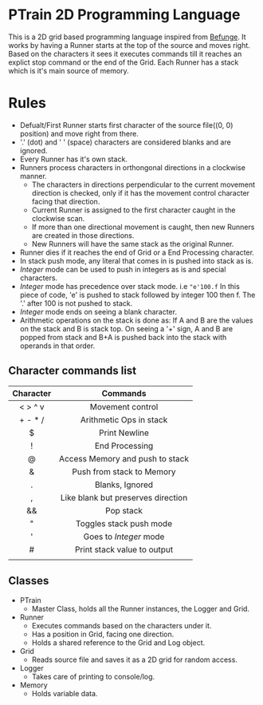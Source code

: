 # PTrain 2D Programming Language

This is a 2D grid based programming language inspired from [Befunge](https://en.wikipedia.org/wiki/Befunge).
It works by having a Runner starts at the top of the source and moves right. Based on the characters it sees it executes commands till it reaches an explict stop command or the end of the Grid.
Each Runner has a stack which is it's main source of memory.

# Rules #
- Defualt/First Runner starts first character of the source file((0, 0) position) and move right from there.
- '.' (dot) and ' ' (space) characters are considered blanks and are ignored.
- Every Runner has it's own stack.
- Runners process characters in orthongonal directions in a clockwise manner.
    - The characters in directions perpendicular to the current movement direction is checked, only if it has the movement control character facing that direction.
    - Current Runner is assigned to the first character caught in the clockwise scan.
    - If more than one directional movement is caught, then new Runners are created in those directions.
	- New Runners will have the same stack as the original Runner.
- Runner dies if it reaches the end of Grid or a End Processing character.
- In stack push mode, any literal that comes in is pushed into stack as is.
- *Integer* mode can be used to push in integers as is and special characters.
- *Integer* mode has precedence over stack mode.
  i.e `"e'100.f` In this piece of code, 'e' is pushed to stack followed by integer 100 then f. The '.' after 100 is not pushed to stack.
- *Integer* mode ends on seeing a blank character.
- Arithmetic operations on the stack is done as:
  If A and B are the values on the stack and B is stack top. On seeing a '+' sign, A and B are popped from stack and B+A is pushed back into the stack with operands in that order.


## Character commands list ##

| Character | Commands                           |
|:---------:|:----------------------------------:|
| < > ^ v   | Movement control                   |
| + - * /   | Arithmetic Ops in stack            |
| $         | Print Newline                      |
| !         | End Processing                     |
| @         | Access Memory and push to stack    |
| &         | Push from stack to Memory          |
| <space> . | Blanks, Ignored                    |
| ,         | Like blank but preserves direction |
| &&        | Pop stack                          |
| "         | Toggles stack push mode            |
| '         | Goes to *Integer* mode             |
| #         | Print stack value to output        |
|           |                                    |

## Classes ##
- PTrain
    - Master Class, holds all the Runner instances, the Logger and Grid.
- Runner
    - Executes commands based on the characters under it.
    - Has a position in Grid, facing one direction.
    - Holds a shared reference to the Grid and Log object.
- Grid
    - Reads source file and saves it as a 2D grid for random access.
- Logger
    - Takes care of printing to console/log.
- Memory
    - Holds variable data.
